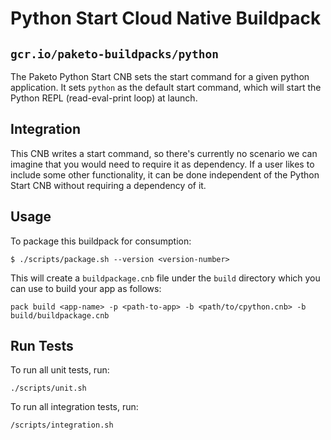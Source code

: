 # Python Start Cloud Native Buildpack
## `gcr.io/paketo-buildpacks/python`

The Paketo Python Start CNB sets the start command for a given python application.
It sets `python` as the default start command, which will start the Python REPL
(read-eval-print loop) at launch.

## Integration

This CNB writes a start command, so there's currently no scenario we can
imagine that you would need to require it as dependency. If a user likes to
include some other functionality, it can be done independent of the Python
Start CNB without requiring a dependency of it.

## Usage

To package this buildpack for consumption:

```
$ ./scripts/package.sh --version <version-number>
```

This will create a `buildpackage.cnb` file under the `build` directory which you
can use to build your app as follows:
```
pack build <app-name> -p <path-to-app> -b <path/to/cpython.cnb> -b build/buildpackage.cnb
```

## Run Tests

To run all unit tests, run:
```
./scripts/unit.sh
```

To run all integration tests, run:
```
/scripts/integration.sh
```
